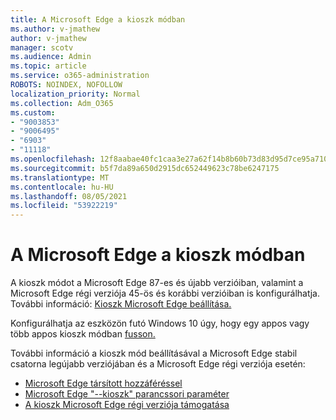 ```yaml
---
title: A Microsoft Edge a kioszk módban
ms.author: v-jmathew
author: v-jmathew
manager: scotv
ms.audience: Admin
ms.topic: article
ms.service: o365-administration
ROBOTS: NOINDEX, NOFOLLOW
localization_priority: Normal
ms.collection: Adm_O365
ms.custom:
- "9003853"
- "9006495"
- "6903"
- "11118"
ms.openlocfilehash: 12f8aabae40fc1caa3e27a62f14b8b60b73d83d95d7ce95a7101bcc4379e4fbf
ms.sourcegitcommit: b5f7da89a650d2915dc652449623c78be6247175
ms.translationtype: MT
ms.contentlocale: hu-HU
ms.lasthandoff: 08/05/2021
ms.locfileid: "53922219"
---
```

# <a name="run-microsoft-edge-in-kiosk-mode"></a>A Microsoft Edge a kioszk módban

A kioszk módot a Microsoft Edge 87-es és újabb verzióiban, valamint a Microsoft Edge régi verziója 45-ös és korábbi verzióiban is konfigurálhatja. További információ: [Kioszk Microsoft Edge beállítása.](https://docs.microsoft.com/deployedge/microsoft-edge-configure-kiosk-mode)

Konfigurálhatja az eszközön futó Windows 10 úgy, hogy egy appos vagy több appos kioszk módban [fusson.](https://go.microsoft.com/fwlink/?linkid=2133659)

További információ a kioszk mód beállításával a Microsoft Edge stabil csatorna legújabb verziójában és a Microsoft Edge régi verziója esetén:

- [Microsoft Edge társított hozzáféréssel](https://docs.microsoft.com/deployedge/microsoft-edge-configure-kiosk-mode#microsoft-edge-with-assigned-access)
- [Microsoft Edge "--kioszk" parancssori paraméter](https://answers.microsoft.com/microsoftedge/forum/msedge_open-msedge_win10/access-microsoft-edge-using-command-line/03a4add6-9ca4-4fbb-a183-aaa763a0ab76)
- [A kioszk Microsoft Edge régi verziója támogatása](https://blogs.windows.com/msedgedev/2021/02/05/what-you-need-to-know-about-kiosk-mode-when-support-for-microsoft-edge-legacy-ends/)
